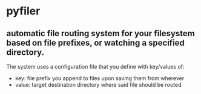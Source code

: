 # pyfiler
## automatic file routing system for your filesystem based on file prefixes, or watching a specified directory.


The system uses a configuration file that you define with key/values of:
- key:  file prefix you append to files upon saving them from wherever
- value: target destination directory where said file should be routed



